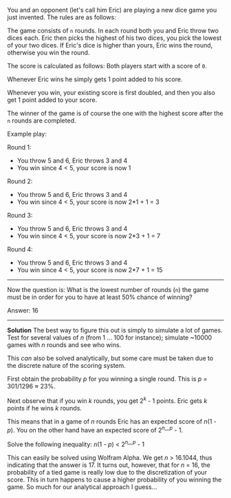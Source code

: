 You and an opponent (let's call him Eric) are playing a new dice game you just
invented. The rules are as follows:

The game consists of `n` rounds. In each round both you and Eric throw two dices
each. Eric then picks the highest of his two dices, you pick the lowest of
your two dices. If Eric's dice is higher than yours, Eric wins the round,
otherwise you win the round.

The score is calculated as follows:
Both players start with a score of `0`.

Whenever Eric wins he simply gets 1 point added to his score.

Whenever you win, your existing score is first doubled, and then you also get 1
point added to your score.

The winner of the game is of course the one with the highest score after the
`n` rounds are completed.

Example play:

Round 1:
- You throw 5 and 6, Eric throws 3 and 4
- You win since 4 < 5, your score is now 1

Round 2:
- You throw 5 and 6, Eric throws 3 and 4
- You win since 4 < 5, your score is now 2*1 + 1 = 3

Round 3:
- You throw 5 and 6, Eric throws 3 and 4
- You win since 4 < 5, your score is now 2*3 + 1 = 7

Round 4:
- You throw 5 and 6, Eric throws 3 and 4
- You win since 4 < 5, your score is now 2*7 + 1 = 15

---

Now the question is: What is the lowest number of rounds (`n`) the game must be
in order for you to have at least 50% chance of winning?

Answer: 16

---
__Solution__
The best way to figure this out is simply to simulate a lot of games. Test for
several values of _n_ (from 1 ... 100 for instance); simulate ~10000 games with
_n_ rounds and see who wins.

This _can_ also be solved analytically, but some care must be taken due to the
discrete nature of the scoring system.

First obtain the probability _p_ for you winning a single round. This is _p_ =
301/1296 ≈ 23%.

Next observe that if you win _k_ rounds, you get 2<sup>_k_</sup> - 1 points.
Eric gets _k_ points if he wins _k_ rounds.

This means that in a game of _n_ rounds Eric has an expected score of _n_(1 -
_p_). You on the other hand have an expected score of 2<sup>_n__p_</sup> - 1.

Solve the following inequality:
_n_(1 - _p_) < 2<sup>_n__p_</sup> - 1

This can easily be solved using Wolfram Alpha. We get _n_ > 16.1044, thus
indicating that the answer is 17. It turns out, however, that for _n_ = 16, the
probability of a tied game is really low due to the discretization of your
score. This in turn happens to cause a higher probability of you winning the
game. So much for our analytical approach I guess...
